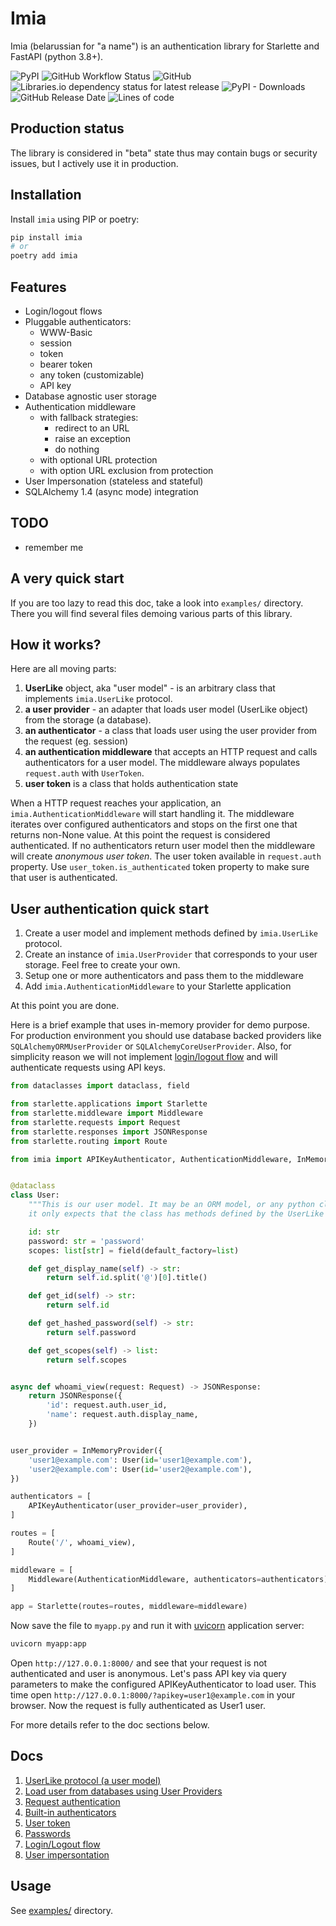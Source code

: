 # Imia

Imia (belarussian for "a name") is an authentication library for Starlette and FastAPI (python 3.8+).

![PyPI](https://img.shields.io/pypi/v/imia)
![GitHub Workflow Status](https://img.shields.io/github/workflow/status/alex-oleshkevich/imia/Lint)
![GitHub](https://img.shields.io/github/license/alex-oleshkevich/imia)
![Libraries.io dependency status for latest release](https://img.shields.io/librariesio/release/pypi/imia)
![PyPI - Downloads](https://img.shields.io/pypi/dm/imia)
![GitHub Release Date](https://img.shields.io/github/release-date/alex-oleshkevich/imia)
![Lines of code](https://img.shields.io/tokei/lines/github/alex-oleshkevich/imia)

## Production status

The library is considered in "beta" state thus may contain bugs or security issues, but I actively use it in production.

## Installation

Install `imia` using PIP or poetry:

```bash
pip install imia
# or
poetry add imia
```

## Features

- Login/logout flows
- Pluggable authenticators:
    - WWW-Basic
    - session
    - token
    - bearer token
    - any token (customizable)
    - API key
- Database agnostic user storage
- Authentication middleware
    - with fallback strategies:
        - redirect to an URL
        - raise an exception
        - do nothing
    - with optional URL protection
    - with option URL exclusion from protection
- User Impersonation (stateless and stateful)
- SQLAlchemy 1.4 (async mode) integration

## TODO

* remember me

## A very quick start

If you are too lazy to read this doc, take a look into `examples/` directory. There you will find several files demoing
various parts of this library.

## How it works?

Here are all moving parts:

1. **UserLike** object, aka "user model" - is an arbitrary class that implements `imia.UserLike` protocol.
2. **a user provider** - an adapter that loads user model (UserLike object) from the storage (a database).
3. **an authenticator** - a class that loads user using the user provider from the request (eg. session)
4. **an authentication middleware** that accepts an HTTP request and calls authenticators for a user model. The
   middleware always populates `request.auth` with `UserToken`.
6. **user token** is a class that holds authentication state

When a HTTP request reaches your application, an `imia.AuthenticationMiddleware` will start handling it. The middleware
iterates over configured authenticators and stops on the first one that returns non-None value. At this point the
request is considered authenticated. If no authenticators return user model then the middleware will create  _anonymous
user token_. The user token available in `request.auth` property. Use `user_token.is_authenticated` token property to
make sure that user is authenticated.

## User authentication quick start

1. Create a user model and implement methods defined by `imia.UserLike` protocol.
2. Create an instance of `imia.UserProvider` that corresponds to your user storage. Feel free to create your own.
3. Setup one or more authenticators and pass them to the middleware
4. Add `imia.AuthenticationMiddleware` to your Starlette application

At this point you are done.

Here is a brief example that uses in-memory provider for demo purpose. For production environment you should use
database backed providers like `SQLAlchemyORMUserProvider` or  `SQLAlchemyCoreUserProvider`. Also, for simplicity reason
we will not implement [login/logout flow](docs/login_logout.md) and will authenticate requests using API keys.

```python
from dataclasses import dataclass, field

from starlette.applications import Starlette
from starlette.middleware import Middleware
from starlette.requests import Request
from starlette.responses import JSONResponse
from starlette.routing import Route

from imia import APIKeyAuthenticator, AuthenticationMiddleware, InMemoryProvider


@dataclass
class User:
    """This is our user model. It may be an ORM model, or any python class, the library does not care of it,
    it only expects that the class has methods defined by the UserLike protocol."""

    id: str
    password: str = 'password'
    scopes: list[str] = field(default_factory=list)

    def get_display_name(self) -> str:
        return self.id.split('@')[0].title()

    def get_id(self) -> str:
        return self.id

    def get_hashed_password(self) -> str:
        return self.password

    def get_scopes(self) -> list:
        return self.scopes


async def whoami_view(request: Request) -> JSONResponse:
    return JSONResponse({
        'id': request.auth.user_id,
        'name': request.auth.display_name,
    })


user_provider = InMemoryProvider({
    'user1@example.com': User(id='user1@example.com'),
    'user2@example.com': User(id='user2@example.com'),
})

authenticators = [
    APIKeyAuthenticator(user_provider=user_provider),
]

routes = [
    Route('/', whoami_view),
]

middleware = [
    Middleware(AuthenticationMiddleware, authenticators=authenticators)
]

app = Starlette(routes=routes, middleware=middleware)
```

Now save the file to `myapp.py` and run it with [uvicorn](https://uvicorn.org) application server:

```bash
uvicorn myapp:app
```

Open `http://127.0.0.1:8000/` and see that your request is not authenticated and user is anonymous. Let's pass API key
via query parameters to make the configured APIKeyAuthenticator to load user. This time
open `http://127.0.0.1:8000/?apikey=user1@example.com` in your browser. Now the request is fully authenticated as User1
user.

For more details refer to the doc sections below.

## Docs

1. [UserLike protocol (a user model)](docs/userlike_protocol.md)
2. [Load user from databases using User Providers](docs/user_providers.md)
6. [Request authentication](docs/authentication.md)
7. [Built-in authenticators](docs/authenticators.md)
5. [User token](docs/user_token.md)
5. [Passwords](docs/password_verification.md)
4. [Login/Logout flow](docs/login_logout.md)
8. [User impersontation](docs/impersonation.md)

## Usage

See [examples/](examples) directory.
